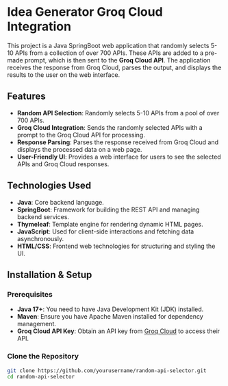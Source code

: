# Idea Generator Groq Cloud Integration

This project is a Java SpringBoot web application that randomly selects 5-10 APIs from a collection of over 700 APIs. These APIs are added to a pre-made prompt, which is then sent to the **Groq Cloud API**. The application receives the response from Groq Cloud, parses the output, and displays the results to the user on the web interface.

## Features
- **Random API Selection**: Randomly selects 5-10 APIs from a pool of over 700 APIs.
- **Groq Cloud Integration**: Sends the randomly selected APIs with a prompt to the Groq Cloud API for processing.
- **Response Parsing**: Parses the response received from Groq Cloud and displays the processed data on a web page.
- **User-Friendly UI**: Provides a web interface for users to see the selected APIs and Groq Cloud responses.

## Technologies Used
- **Java**: Core backend language.
- **SpringBoot**: Framework for building the REST API and managing backend services.
- **Thymeleaf**: Template engine for rendering dynamic HTML pages.
- **JavaScript**: Used for client-side interactions and fetching data asynchronously.
- **HTML/CSS**: Frontend web technologies for structuring and styling the UI.

## Installation & Setup

### Prerequisites
- **Java 17+**: You need to have Java Development Kit (JDK) installed.
- **Maven**: Ensure you have Apache Maven installed for dependency management.
- **Groq Cloud API Key**: Obtain an API key from [Groq Cloud](https://groq.com) to access their API.

### Clone the Repository
```bash
git clone https://github.com/yourusername/random-api-selector.git
cd random-api-selector
